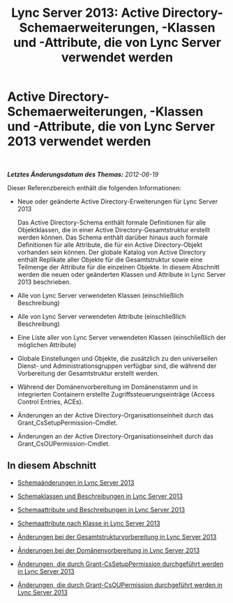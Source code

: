 ﻿---
title: 'Lync Server 2013: Active Directory-Schemaerweiterungen, -Klassen und -Attribute, die von Lync Server verwendet werden'
TOCTitle: Active Directory-Schemaerweiterungen, -Klassen und -Attribute, die von Lync Server 2013 verwendet werden
ms:assetid: 579bfa5a-9443-46dd-9a8e-07d00ba2824d
ms:mtpsurl: https://technet.microsoft.com/de-de/library/Gg398379(v=OCS.15)
ms:contentKeyID: 49294062
ms.date: 05/19/2016
mtps_version: v=OCS.15
ms.translationtype: HT
---

# Active Directory-Schemaerweiterungen, -Klassen und -Attribute, die von Lync Server 2013 verwendet werden

 

_**Letztes Änderungsdatum des Themas:** 2012-06-19_

Dieser Referenzbereich enthält die folgenden Informationen:

  - Neue oder geänderte Active Directory-Erweiterungen für Lync Server 2013
    
    Das Active Directory-Schema enthält formale Definitionen für alle Objektklassen, die in einer Active Directory-Gesamtstruktur erstellt werden können. Das Schema enthält darüber hinaus auch formale Definitionen für alle Attribute, die für ein Active Directory-Objekt vorhanden sein können. Der globale Katalog von Active Directory enthält Replikate aller Objekte für die Gesamtstruktur sowie eine Teilmenge der Attribute für die einzelnen Objekte. In diesem Abschnitt werden die neuen oder geänderten Klassen und Attribute in Lync Server 2013 beschrieben.

  - Alle von Lync Server verwendeten Klassen (einschließlich Beschreibung)

  - Alle von Lync Server verwendeten Attribute (einschließlich Beschreibung)

  - Eine Liste aller von Lync Server verwendeten Klassen (einschließlich der möglichen Attribute)

  - Globale Einstellungen und Objekte, die zusätzlich zu den universellen Dienst- und Administrationsgruppen verfügbar sind, die während der Vorbereitung der Gesamtstruktur erstellt werden.

  - Während der Domänenvorbereitung im Domänenstamm und in integrierten Containern erstellte Zugriffssteuerungseinträge (Access Control Entries, ACEs).

  - Änderungen an der Active Directory-Organisationseinheit durch das Grant\_CsSetupPermission-Cmdlet.

  - Änderungen an der Active Directory-Organisationseinheit durch das Grant\_CsOUPermission-Cmdlet.

## In diesem Abschnitt

  - [Schemaänderungen in Lync Server 2013](lync-server-2013-schema-changes-in-lync-server-2013.md)

  - [Schemaklassen und Beschreibungen in Lync Server 2013](lync-server-2013-schema-classes-and-descriptions.md)

  - [Schemaattribute und Beschreibungen in Lync Server 2013](lync-server-2013-schema-attributes-and-descriptions.md)

  - [Schemaattribute nach Klasse in Lync Server 2013](lync-server-2013-schema-attributes-by-class.md)

  - [Änderungen bei der Gesamtstrukturvorbereitung in Lync Server 2013](lync-server-2013-changes-made-by-forest-preparation.md)

  - [Änderungen bei der Domänenvorbereitung in Lync Server 2013](lync-server-2013-changes-made-by-domain-preparation.md)

  - [Änderungen, die durch Grant-CsSetupPermission durchgeführt werden in Lync Server 2013](lync-server-2013-changes-made-by-https://docs.microsoft.com/en-us/powershell/module/skype/Grant-CsSetupPermission)

  - [Änderungen, die durch Grant-CsOUPermission durchgeführt werden in Lync Server 2013](lync-server-2013-changes-made-by-https://docs.microsoft.com/en-us/powershell/module/skype/Grant-CsOUPermission)

